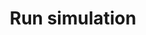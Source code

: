 ---
title: Run simulation
excerpt: >-
  Create a new transaction simulation. The simulation body should be included in
  the request body.

  Your simulations will be saved, and a unique ID for each simulation is
  included in the response. It will be useful for fetching simulation details.
api:
  file: sentio-api.json
  operationId: SimulateTransaction
deprecated: false
hidden: false
metadata:
  title: ''
  description: ''
  robots: index
next:
  description: ''
---